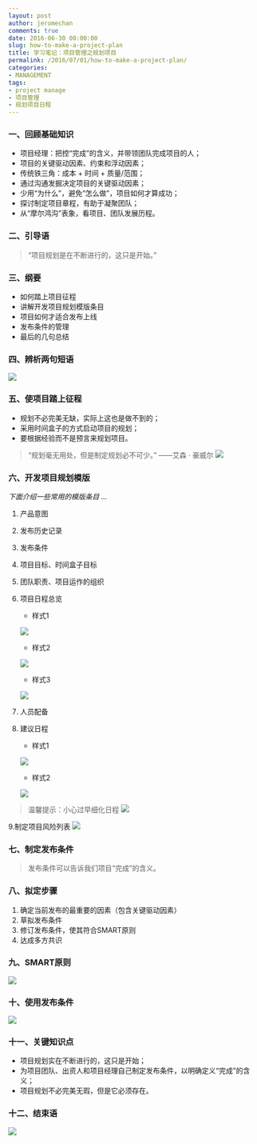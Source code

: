 ```yaml
---
layout: post
author: jeromechan
comments: true
date: 2016-06-30 00:00:00
slug: how-to-make-a-project-plan
title: 学习笔记：项目管理之规划项目
permalink: /2016/07/01/how-to-make-a-project-plan/
categories:
- MANAGEMENT
tags:
- project manage
- 项目管理
- 规划项目日程
---
```


### 一、回顾基础知识
- 项目经理：把控“完成”的含义，并带领团队完成项目的人；
- 项目的关键驱动因素、约束和浮动因素；
- 传统铁三角：成本 + 时间 + 质量/范围；
- 通过沟通发掘决定项目的关键驱动因素；
- 少用“为什么”，避免“怎么做”，项目如何才算成功；
- 探讨制定项目章程，有助于凝聚团队；
- 从“摩尔鸿沟”表象，看项目、团队发展历程。

### 二、引导语
> “项目规划是在不断进行的，这只是开始。”

### 三、纲要
- 如何踏上项目征程
- 讲解开发项目规划模版条目
- 项目如何才适合发布上线
- 发布条件的管理
- 最后的几句总结

### 四、辨析两句短语

![](/images/2016-06-30-how-to-make-a-project-plan/14673084562094.jpg)

### 五、使项目踏上征程
- 规划不必完美无缺，实际上这也是做不到的；
- 采用时间盒子的方式启动项目的规划；
- 要根据经验而不是预言来规划项目。

> “规划毫无用处，但是制定规划必不可少。”
——艾森 · 豪威尔
![](/images/2016-06-30-how-to-make-a-project-plan/14673086699212.jpg)

### 六、开发项目规划模版
*下面介绍一些常用的模版条目 …*

1. 产品意图
2. 发布历史记录
3. 发布条件
4. 项目目标、时间盒子目标
5. 团队职责、项目运作的组织
6. 项目日程总览

	- 样式1

	![](/images/2016-06-30-how-to-make-a-project-plan/14673089688628.jpg)

	- 样式2

	![](/images/2016-06-30-how-to-make-a-project-plan/14673090092803.jpg)

	- 样式3

	![](/images/2016-06-30-how-to-make-a-project-plan/14673090209493.jpg)

7. 人员配备
8. 建议日程
	- 样式1

	![](/images/2016-06-30-how-to-make-a-project-plan/14673090942241.jpg)
	- 样式2

	![](/images/2016-06-30-how-to-make-a-project-plan/14673091056258.jpg)

> 温馨提示：小心过早细化日程
![](/images/2016-06-30-how-to-make-a-project-plan/14673091416870.jpg)

9.制定项目风险列表 
![](/images/2016-06-30-how-to-make-a-project-plan/14673092036240.jpg)

### 七、制定发布条件
> 发布条件可以告诉我们项目“完成”的含义。

### 八、拟定步骤
1. 确定当前发布的最重要的因素（包含关键驱动因素）
2. 草拟发布条件
3. 修订发布条件，使其符合SMART原则
4. 达成多方共识

### 九、SMART原则
![](/images/2016-06-30-how-to-make-a-project-plan/14673093012558.jpg)

### 十、使用发布条件
![](/images/2016-06-30-how-to-make-a-project-plan/14673093575826.jpg)

### 十一、关键知识点
- 项目规划实在不断进行的，这只是开始；
- 为项目团队、出资人和项目经理自己制定发布条件，以明确定义“完成”的含义；
- 项目规划不必完美无瑕，但是它必须存在。

### 十二、结束语
![](/images/2016-06-30-how-to-make-a-project-plan/14673094267010.jpg)



